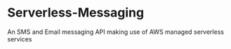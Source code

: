 # Serverless-Messaging
An SMS and Email messaging API making use of AWS managed serverless services
